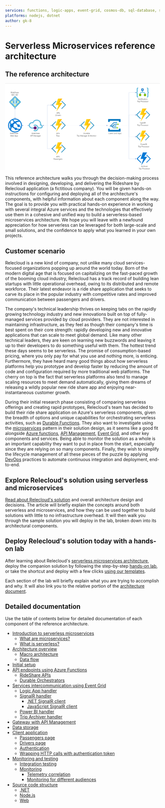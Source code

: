 ```yaml
---
services: functions, logic-apps, event-grid, cosmos-db, sql-database, storage, app-service
platforms: nodejs, dotnet
author: gk-8
---
```


# Serverless Microservices reference architecture

## The reference architecture

![RideShare Macro Architecture](documentation/media/macro-architecture.png)

This reference architecture walks you through the decision-making process involved in designing, developing, and delivering the Rideshare by Relecloud application (a fictitious company). You will be given hands-on instructions for configuring and deploying all of the architecture's components, with helpful information about each component along the way. The goal is to provide you with practical hands-on experience in working with several integral Azure services and the technologies that effectively use them in a cohesive and unified way to build a serverless-based microservices architecture. We hope you will leave with a newfound appreciation for how serverless can be leveraged for both large-scale and small solutions, and the confidence to apply what you learned in your own projects.

## Customer scenario

Relecloud is a new kind of company, not unlike many cloud services-focused organizations popping up around the world today. Born of the modern digital age that is focused on capitalizing on the fast-paced growth of the booming cloud industry, Relecloud has a track record of building lean startups with little operational overhead, owing to its distributed and remote workforce. Their latest endeavor is a ride share application that seeks to carve its place in the popular industry with competitive rates and improved communication between passengers and drivers.

The company's technical leadership thrives on keeping tabs on the rapidly growing technology industry and new innovations built on top of fully-managed services provided by cloud providers. They are not interested in maintaining infrastructure, as they feel as though their company's time is best spent on their core strength: rapidly developing new and innovative applications that can scale to meet global demand. Like many other technical leaders, they are keen on learning new buzzwords and leaving it up to their developers to do something useful with them. The hottest trend these days seems to be serverless. The promise of consumption-based pricing, where you only pay for what you use and nothing more, is enticing. Furthermore, they have heard many good things about how serverless platforms help you prototype and develop faster by reducing the amount of code and configuration required by more traditional web platforms. The cherry on top is the fact that serverless platforms also tend to manage scaling resources to meet demand automatically, giving them dreams of releasing a wildly popular new ride share app and enjoying near-instantaneous customer growth.

During their initial research phase consisting of comparing serverless offerings and creating rapid prototypes, Relecloud's team has decided to build their ride share application on Azure's serverless components, given the breadth of options and unique capabilities for orchestrating serverless activities, such as [Durable Functions](https://docs.microsoft.com/azure/azure-functions/durable-functions-overview). They also want to investigate using the [microservices](https://aka.ms/azure-microservices) pattern in their solution design, as it seems like a good fit alongside [Azure functions](https://docs.microsoft.com/azure/azure-functions/functions-overview), [API Management](https://docs.microsoft.com/azure/api-management/api-management-key-concepts), [Event Grid](https://docs.microsoft.com/azure/event-grid/overview), and other key components and services. Being able to monitor the solution as a whole is an important capability they want to put in place from the start, especially since they are relying on so many components. Finally, they wish to simplify the lifecycle management of all these pieces of the puzzle by applying [DevOps](https://docs.microsoft.com/azure/devops/learn/what-is-devops) practices to automate continuous integration and deployment, end-to-end.

## Explore Relecloud's solution using serverless and microservices

[Read about Relecloud's solution](documentation/introduction.md) and overall architecture design and decisions. The article will briefly explain the concepts around both serverless and microservices, and how they can be used together to build solutions with little to no infrastructure overhead. It will then walk you through the sample solution you will deploy in the lab, broken down into its architectural components.

## Deploy Relecloud's solution today with a hands-on lab

After learning about Relecloud's [serverless microservices architecture](documentation/introduction.md), deploy the companion solution by following the step-by-step [hands-on lab](documentation/setup.md), or take the shortcut and deploy with a few clicks [using our templates](documentation/setup.md#cake-provision).

Each section of the lab will briefly explain what you are trying to accomplish and why. It will also link you to the relative portion of the [architecture document](documentation/introduction.md).

## Detailed documentation

Use the table of contents below for detailed documentation of each component of the reference architecture.

- [Introduction to serverless microservices](documentation/introduction.md)
  - [What are microservices?](documentation/introduction.md#what-are-microservices)
  - [What is serverless?](documentation/introduction.md#what-is-serverless)
- [Architecture overview](documentation/architecture-overview.md)
  - [Macro architecture](documentation/architecture-overview.md#macro-architecture)
  - [Data flow](documentation/architecture-overview.md#data-flow)
- [Initial setup](documentation/setup.md)
- [API endpoints using Azure Functions](documentation/api-endpoints.md)
  - [RideShare APIs](documentation/api-endpoints.md#rideshare-apis)
  - [Durable Orchestrators](documentation/api-endpoints.md#durable-orchestrators)
- [Services intercommunication using Event Grid](documentation/services-intercommunication.md)
  - [Logic App handler](documentation/services-intercommunication.md#logic-app-handler)
  - [SignalR handler](documentation/services-intercommunication.md#signalr-handler)
    - [.NET SignalR client](documentation/services-intercommunication.md#dotnet-signalr-client)
    - [JavaScript SignalR client](documentation/services-intercommunication.md#javascript-signalr-client)
  - [Power BI handler](documentation/services-intercommunication.md#power-bi-handler)
  - [Trip Archiver handler](documentation/services-intercommunication.md#trip-archiver-handler)
- [Gateway with API Management](documentation/api-management.md)
- [Data storage](documentation/data-storage.md)
- [Client application](documentation/client-application.md)
  - [Passengers page](documentation/client-application.md#passengers-page)
  - [Drivers page](documentation/client-application.md#drivers-page)
  - [Authentication](documentation/client-application.md#authentication)
  - [Wrapping HTTP calls with authentication token](documentation/client-application.md#wrapping-http-calls-with-authentication-token)
- [Monitoring and testing](documentation/monitoring-testing.md)
  - [Integration testing](documentation/monitoring-testing.md#integration-testing)
  - [Monitoring](documentation/monitoring-testing.md#monitoring)
    - [Telemetry correlation](documentation/monitoring-testing.md#telemetry-correlation)
    - [Monitoring for different audiences](documentation/monitoring-testing.md#monitoring-for-different-audiences)
- [Source code structure](documentation/source-code-structure.md)
  - [.NET](documentation/source-code-structure.md#net)
  - [Node.js](documentation/source-code-structure.md#nodejs)
  - [Web](documentation/source-code-structure.md#web)
